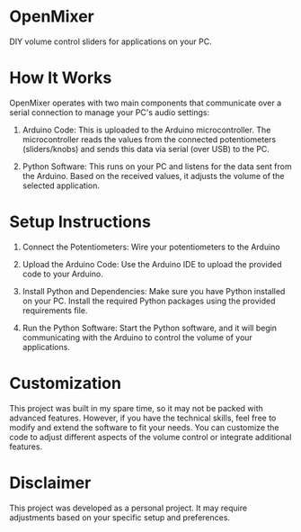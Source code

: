 # OpenMixer
DIY volume control sliders for applications on your PC.

# How It Works

OpenMixer operates with two main components that communicate over a serial connection to manage your PC's audio settings:

1. Arduino Code: This is uploaded to the Arduino microcontroller. The microcontroller reads the values from the connected potentiometers (sliders/knobs) and sends this data via serial (over USB) to the PC.

2. Python Software: This runs on your PC and listens for the data sent from the Arduino. Based on the received values, it adjusts the volume of the selected application.

# Setup Instructions

1. Connect the Potentiometers: Wire your potentiometers to the Arduino 

2. Upload the Arduino Code: Use the Arduino IDE to upload the provided code to your Arduino.

3. Install Python and Dependencies: Make sure you have Python installed on your PC. Install the required Python packages using the provided requirements file.

4. Run the Python Software: Start the Python software, and it will begin communicating with the Arduino to control the volume of your applications.

# Customization

This project was built in my spare time, so it may not be packed with advanced features. However, if you have the technical skills, feel free to modify and extend the software to fit your needs. You can customize the code to adjust different aspects of the volume control or integrate additional features.

# Disclaimer
This project was developed as a personal project. It may require adjustments based on your specific setup and preferences.



